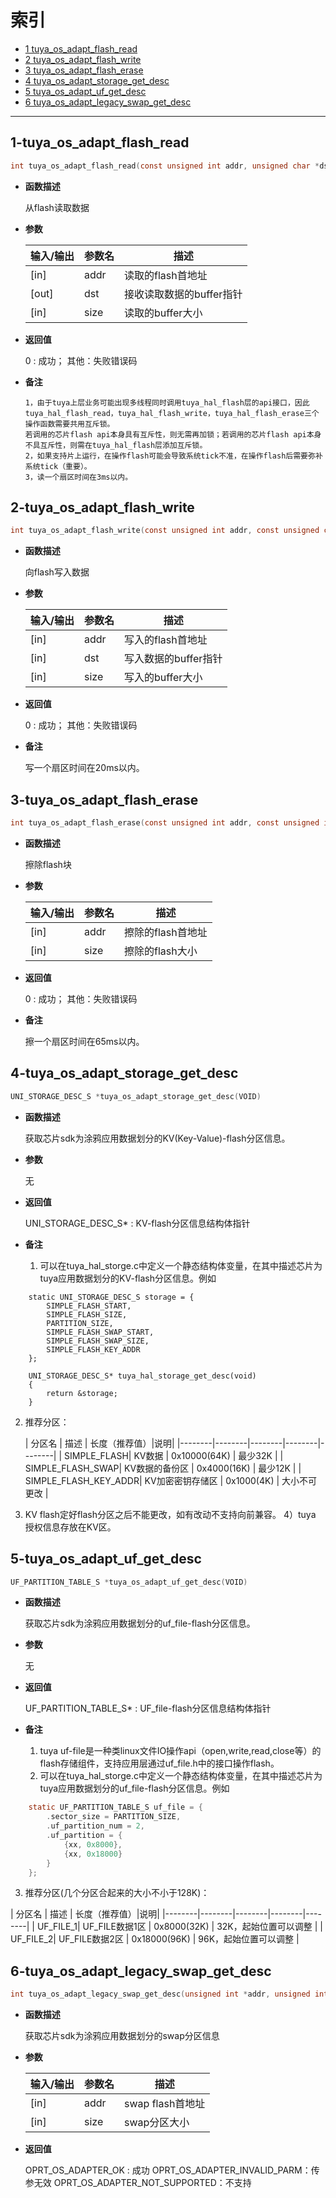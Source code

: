 # 索引

  * [1 tuya_os_adapt_flash_read](#1-tuya_os_adapt_flash_read)
  * [2 tuya_os_adapt_flash_write](#2-tuya_os_adapt_flash_write)
  * [3 tuya_os_adapt_flash_erase](#3-tuya_os_adapt_flash_erase)
  * [4 tuya_os_adapt_storage_get_desc](#4-tuya_os_adapt_storage_get_desc)
  * [5 tuya_os_adapt_uf_get_desc](#5-tuya_os_adapt_uf_get_desc)
  * [6 tuya_os_adapt_legacy_swap_get_desc](#6-tuya_os_adapt_legacy_swap_get_desc)
------

## 1-tuya_os_adapt_flash_read

```c
int tuya_os_adapt_flash_read(const unsigned int addr, unsigned char *dst, const unsigned int size)
```

- **函数描述**

  从flash读取数据

- **参数**

  | 输入/输出 |  参数名  |  描述  |
  |--------|--------|--------|
  | [in] | addr | 读取的flash首地址 |
  | [out] | dst | 接收读取数据的buffer指针 |
  | [in] | size | 读取的buffer大小 |

- **返回值**

  0 : 成功； 其他：失败错误码
  
- **备注**

  ```
  1，由于tuya上层业务可能出现多线程同时调用tuya_hal_flash层的api接口，因此tuya_hal_flash_read，tuya_hal_flash_write，tuya_hal_flash_erase三个操作函数需要共用互斥锁。
  若调用的芯片flash api本身具有互斥性，则无需再加锁；若调用的芯片flash api本身不具互斥性，则需在tuya_hal_flash层添加互斥锁。
  2，如果支持片上运行，在操作flash可能会导致系统tick不准，在操作flash后需要弥补系统tick（重要）。
  3，读一个扇区时间在3ms以内。
  ```

## 2-tuya_os_adapt_flash_write

```c
int tuya_os_adapt_flash_write(const unsigned int addr, const unsigned char *src, const unsigned int size)
```

- **函数描述**

  向flash写入数据
 

- **参数**

  | 输入/输出 |  参数名  |  描述  |
  |--------|--------|--------|
  | [in] | addr | 写入的flash首地址 |
  | [in] | dst | 写入数据的buffer指针 |
  | [in] | size | 写入的buffer大小 |

- **返回值**

  0 : 成功； 其他：失败错误码
  
- **备注**

  写一个扇区时间在20ms以内。

## 3-tuya_os_adapt_flash_erase

```c
int tuya_os_adapt_flash_erase(const unsigned int addr, const unsigned int size)
```

- **函数描述**

  擦除flash块
 

- **参数**

  | 输入/输出 |  参数名  |  描述  |
  |--------|--------|--------|
  | [in] | addr | 擦除的flash首地址 |
  | [in] | size | 擦除的flash大小 |

- **返回值**

  0 : 成功； 其他：失败错误码
  
- **备注**
  
  擦一个扇区时间在65ms以内。

## 4-tuya_os_adapt_storage_get_desc

```c
UNI_STORAGE_DESC_S *tuya_os_adapt_storage_get_desc(VOID)
```

- **函数描述**

  获取芯片sdk为涂鸦应用数据划分的KV(Key-Value)-flash分区信息。


- **参数**

  无

- **返回值**

  UNI_STORAGE_DESC_S* : KV-flash分区信息结构体指针

- **备注**
  1) 可以在tuya_hal_storge.c中定义一个静态结构体变量，在其中描述芯片为tuya应用数据划分的KV-flash分区信息。例如
```
    static UNI_STORAGE_DESC_S storage = {
        SIMPLE_FLASH_START,
        SIMPLE_FLASH_SIZE,
        PARTITION_SIZE,
        SIMPLE_FLASH_SWAP_START,
        SIMPLE_FLASH_SWAP_SIZE,
        SIMPLE_FLASH_KEY_ADDR
    };
    
    UNI_STORAGE_DESC_S* tuya_hal_storage_get_desc(void)
    {
        return &storage;
    }
```
  
  2) 推荐分区：

      | 分区名 |  描述 | 长度（推荐值）|说明|
      |--------|--------|--------|--------|--------|
      | SIMPLE_FLASH| KV数据 | 0x10000(64K) | 最少32K |
      | SIMPLE_FLASH_SWAP| KV数据的备份区 | 0x4000(16K) | 最少12K |
      | SIMPLE_FLASH_KEY_ADDR| KV加密密钥存储区 | 0x1000(4K) | 大小不可更改 |
  
  3) KV flash定好flash分区之后不能更改，如有改动不支持向前兼容。
  4）tuya 授权信息存放在KV区。

## 5-tuya_os_adapt_uf_get_desc

```c
UF_PARTITION_TABLE_S *tuya_os_adapt_uf_get_desc(VOID)
```

- **函数描述**

  获取芯片sdk为涂鸦应用数据划分的uf_file-flash分区信息。

- **参数**

  无

- **返回值**

  UF_PARTITION_TABLE_S* : UF_file-flash分区信息结构体指针

- **备注**

  1) tuya uf-file是一种类linux文件IO操作api（open,write,read,close等）的flash存储组件，支持应用层通过uf_file.h中的接口操作flash。
  2) 可以在tuya_hal_storge.c中定义一个静态结构体变量，在其中描述芯片为tuya应用数据划分的uf_file-flash分区信息。例如
```c
    static UF_PARTITION_TABLE_S uf_file = {
        .sector_size = PARTITION_SIZE,
        .uf_partition_num = 2,
        .uf_partition = {
            {xx, 0x8000},
            {xx, 0x18000}
        }
    };
```
  3) 推荐分区(几个分区合起来的大小不小于128K)：

  | 分区名 |  描述  | 长度（推荐值）|说明|
  |--------|--------|--------|--------|--------|
  | UF_FILE_1| UF_FILE数据1区 | 0x8000(32K) | 32K，起始位置可以调整 |
  | UF_FILE_2| UF_FILE数据2区 | 0x18000(96K) | 96K，起始位置可以调整 |

## 6-tuya_os_adapt_legacy_swap_get_desc

```c
int tuya_os_adapt_legacy_swap_get_desc(unsigned int *addr, unsigned int *size)
```

- **函数描述**

  获取芯片sdk为涂鸦应用数据划分的swap分区信息


- **参数**

  | 输入/输出 |  参数名  |  描述  |
  |--------|--------|--------|
  | [in] | addr | swap flash首地址 |
  | [in] | size | swap分区大小 |

- **返回值**

  OPRT_OS_ADAPTER_OK : 成功
  OPRT_OS_ADAPTER_INVALID_PARM：传参无效
  OPRT_OS_ADAPTER_NOT_SUPPORTED：不支持